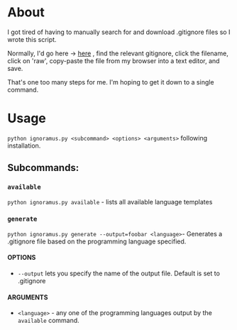 # About
I got tired of having to manually search for and download .gitignore files so I wrote this script.

Normally, I'd go here -> [here](https://github.com/github/gitignore) , find the relevant gitignore, click the filename, click on 'raw', copy-paste the file from my browser into a text editor, and save.

That's one too many steps for me. I'm hoping to get it down to a single command.

# Usage
`python ignoramus.py <subcommand> <options> <arguments>` following installation.

## Subcommands:
### `available`
`python ignoramus.py available` - lists all available language templates

### `generate`
`python ignoramus.py generate --output=foobar <language>`- Generates a .gitignore file based on the programming language specified.

#### OPTIONS
* `--output` lets you specify the name of the output file. Default is set to .gitignore
#### ARGUMENTS
* `<language>` - any one of the programming languages output by the `available` command.
